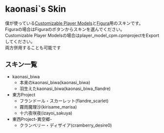 # kaonasi`s Skin
僕が使っている[Customizable Player Models](https://www.curseforge.com/minecraft/mc-mods/custom-player-models)と[Figura](https://www.curseforge.com/minecraft/mc-mods/figura)用のスキンです。  
Figuraの場合はFiguraのボタンからスキンを選んでください。  
Customizable Player Modelsの場合はplayer_model_cpm.cpmprojectをExportしてください。  
両方併用することも可能です  
## スキン一覧
- kaonasi_biwa
  - 本来のkaonasi_biwa(kaonasi_biwa)
  - 羽生えたkaonasi_biwa(kaonasi_biwa_flandre)
- 東方Project
    - フランドール・スカーレット(flandre_scarlet)
    - 霧雨魔理沙(kirisame_marisa)
    - 十六夜咲夜(izayoi_sakuya)
- 東西Project-異空郷-
    - クランベリー・ディザイア(cramberry_desire0)